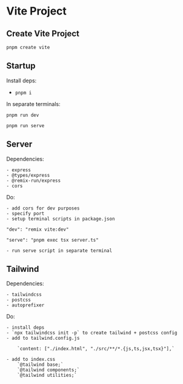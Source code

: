 # Vite Project

## Create Vite Project

 `pnpm create vite`

## Startup

Install deps:

- `pnpm i `

In separate terminals:

`pnpm run dev`

`pnpm run serve`

## Server

Dependencies:

    - express
    - @types/express
    - @remix-run/express
    - cors

Do:

    - add cors for dev purposes
    - specify port
    - setup terminal scripts in package.json

`"dev": "remix vite:dev"`

`"serve": "pnpm exec tsx server.ts"`

    - run serve script in separate terminal

## Tailwind

Dependencies:

    - tailwindcss
    - postcss
    - autoprefixer

Do:

    - install deps
    - `npx tailwindcss init -p` to create tailwind + postcss config
    - add to tailwind.config.js

        `content: ["./index.html", "./src/**/*.{js,ts,jsx,tsx}"],`
    
    - add to index.css
        `@tailwind base;`
        `@tailwind components;`
        `@tailwind utilities;`
